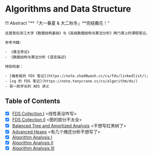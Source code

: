 # Algorithms and Data Structure

!!! Abstract "**「大一春夏 & 大二秋冬」**完结撒花！"
    
    这是我在浙江大学《数据结构基础》与《高级数据结构与算法分析》两门课上的课程笔记。

    参考书籍:
    
    - 《算法导论》
    - 《数据结构与算法分析 C语言描述》

    特别鸣谢：

    - [梅老板的 FDS 笔记](https://note.shad0wash.cc/cs/fds/linkedlist/);
    - [xg 的 FDS 笔记](https://note.tonycrane.cc/cs/algorithm/ds/)
    - 吴一航学长的 ADS 讲义

## Table of Contents

- [x] [FDS Collection I](./FDS%20I.md) <线性表没咋写>
- [x] [FDS Collection II](./FDS%20II.md) <图的部分不太全>
- [x] [Balanced Tree and Amortized Analysis](./Lec%201.md) <不想写红黑树了>
- [x] [Advanced Heaps](./Lec%202.md) <有几个摊还分析不想写了>
- [x] [Algorithm Analysis I](./Lec%203.md)
- [x] [Algorithm Analysis II](./Lec%204.md)
- [x] [Algorithm Analysis III](./Lec%205.md)
